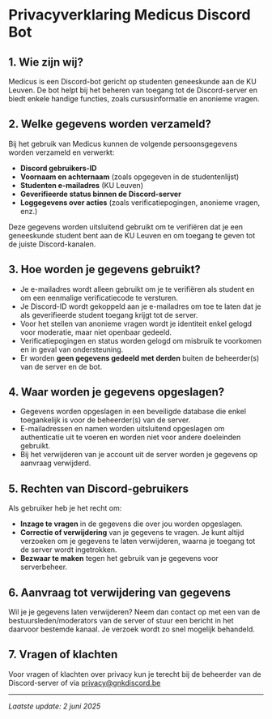 # Privacyverklaring Medicus Discord Bot

## 1. Wie zijn wij?

Medicus is een Discord-bot gericht op studenten geneeskunde aan de KU Leuven. De bot helpt bij het beheren van toegang tot de Discord-server en biedt enkele handige functies, zoals cursusinformatie en anonieme vragen.

## 2. Welke gegevens worden verzameld?

Bij het gebruik van Medicus kunnen de volgende persoonsgegevens worden verzameld en verwerkt:
- **Discord gebruikers-ID**
- **Voornaam en achternaam** (zoals opgegeven in de studentenlijst)
- **Studenten e-mailadres** (KU Leuven)
- **Geverifieerde status binnen de Discord-server**
- **Loggegevens over acties** (zoals verificatiepogingen, anonieme vragen, enz.)

Deze gegevens worden uitsluitend gebruikt om te verifiëren dat je een geneeskunde student bent aan de KU Leuven en om toegang te geven tot de juiste Discord-kanalen.

## 3. Hoe worden je gegevens gebruikt?

- Je e-mailadres wordt alleen gebruikt om je te verifiëren als student en om een eenmalige verificatiecode te versturen.
- Je Discord-ID wordt gekoppeld aan je e-mailadres om toe te laten dat je als geverifieerde student toegang krijgt tot de server.
- Voor het stellen van anonieme vragen wordt je identiteit enkel gelogd voor moderatie, maar niet openbaar gedeeld.
- Verificatiepogingen en status worden gelogd om misbruik te voorkomen en in geval van ondersteuning.
- Er worden **geen gegevens gedeeld met derden** buiten de beheerder(s) van de server en de bot.

## 4. Waar worden je gegevens opgeslagen?

- Gegevens worden opgeslagen in een beveiligde database die enkel toegankelijk is voor de beheerder(s) van de server.
- E-mailadressen en namen worden uitsluitend opgeslagen om authenticatie uit te voeren en worden niet voor andere doeleinden gebruikt.
- Bij het verwijderen van je account uit de server worden je gegevens op aanvraag verwijderd.

## 5. Rechten van Discord-gebruikers

Als gebruiker heb je het recht om:
- **Inzage te vragen** in de gegevens die over jou worden opgeslagen.
- **Correctie of verwijdering** van je gegevens te vragen. Je kunt altijd verzoeken om je gegevens te laten verwijderen, waarna je toegang tot de server wordt ingetrokken.
- **Bezwaar te maken** tegen het gebruik van je gegevens voor serverbeheer.

## 6. Aanvraag tot verwijdering van gegevens

Wil je je gegevens laten verwijderen? Neem dan contact op met een van de bestuursleden/moderators van de server of stuur een bericht in het daarvoor bestemde kanaal. Je verzoek wordt zo snel mogelijk behandeld.

## 7. Vragen of klachten

Voor vragen of klachten over privacy kun je terecht bij de beheerder van de Discord-server of via privacy@gnkdiscord.be

---

*Laatste update: 2 juni 2025*
